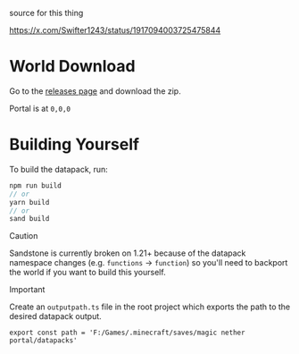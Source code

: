 source for this thing

https://x.com/Swifter1243/status/1917094003725475844

# World Download

Go to the [releases page](https://github.com/Swifter1243/magic-nether-portal/releases/latest) and download the zip.

Portal is at `0,0,0`

# Building Yourself

To build the datapack, run:
```ts
npm run build
// or
yarn build
// or
sand build
```

> [!CAUTION]  
> Sandstone is currently broken on 1.21+ because of the datapack namespace changes (e.g. `functions` -> `function`) so you'll need to backport the world if you want to build this yourself.

> [!IMPORTANT]  
> Create an `outputpath.ts` file in the root project which exports the path to the desired datapack output.
```
export const path = 'F:/Games/.minecraft/saves/magic nether portal/datapacks'
```
